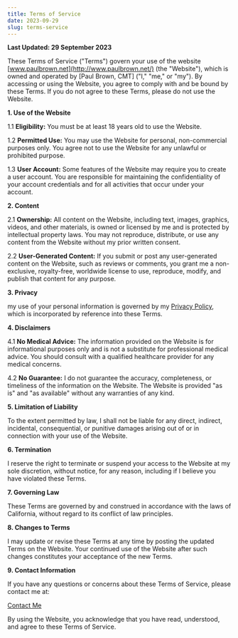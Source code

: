 ```yaml
---
title: Terms of Service
date: 2023-09-29
slug: terms-service
---
```


**Last Updated: 29 September 2023**

These Terms of Service ("Terms") govern your use of the website [www.paulbrown.net](http://www.paulbrown.net/) (the "Website"), which is owned and operated by \[Paul Brown, CMT\] ("I," "me," or "my"). By accessing or using the Website, you agree to comply with and be bound by these Terms. If you do not agree to these Terms, please do not use the Website.

**1\. Use of the Website**

1.1 **Eligibility:** You must be at least 18 years old to use the Website.

1.2 **Permitted Use:** You may use the Website for personal, non-commercial purposes only. You agree not to use the Website for any unlawful or prohibited purpose.

1.3 **User Account:** Some features of the Website may require you to create a user account. You are responsible for maintaining the confidentiality of your account credentials and for all activities that occur under your account.

**2\. Content**

2.1 **Ownership:** All content on the Website, including text, images, graphics, videos, and other materials, is owned or licensed by me and is protected by intellectual property laws. You may not reproduce, distribute, or use any content from the Website without my prior written consent.

2.2 **User-Generated Content:** If you submit or post any user-generated content on the Website, such as reviews or comments, you grant me a non-exclusive, royalty-free, worldwide license to use, reproduce, modify, and publish that content for any purpose.

**3\. Privacy**

my use of your personal information is governed by my [Privacy Policy](https://paulbrown.net/privacy-policy/), which is incorporated by reference into these Terms.

**4\. Disclaimers**

4.1 **No Medical Advice:** The information provided on the Website is for informational purposes only and is not a substitute for professional medical advice. You should consult with a qualified healthcare provider for any medical concerns.

4.2 **No Guarantee:** I do not guarantee the accuracy, completeness, or timeliness of the information on the Website. The Website is provided "as is" and "as available" without any warranties of any kind.

**5\. Limitation of Liability**

To the extent permitted by law, I shall not be liable for any direct, indirect, incidental, consequential, or punitive damages arising out of or in connection with your use of the Website.

**6\. Termination**

I reserve the right to terminate or suspend your access to the Website at my sole discretion, without notice, for any reason, including if I believe you have violated these Terms.

**7\. Governing Law**

These Terms are governed by and construed in accordance with the laws of California, without regard to its conflict of law principles.

**8\. Changes to Terms**

I may update or revise these Terms at any time by posting the updated Terms on the Website. Your continued use of the Website after such changes constitutes your acceptance of the new Terms.

**9\. Contact Information**

If you have any questions or concerns about these Terms of Service, please contact me at:

[Contact Me](https://paulbrown.net/contact/)

By using the Website, you acknowledge that you have read, understood, and agree to these Terms of Service.
